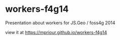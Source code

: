 workers-f4g14
=============

Presentation about workers for JS.Geo / foss4g 2014

view it at https://mpriour.github.io/workers-f4g14
